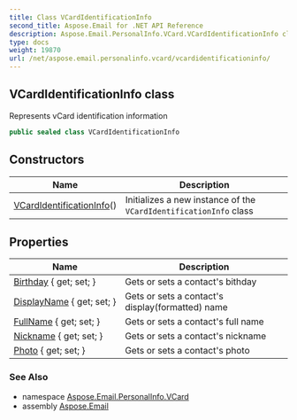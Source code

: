 ```yaml
---
title: Class VCardIdentificationInfo
second_title: Aspose.Email for .NET API Reference
description: Aspose.Email.PersonalInfo.VCard.VCardIdentificationInfo class. Represents vCard identification information
type: docs
weight: 19870
url: /net/aspose.email.personalinfo.vcard/vcardidentificationinfo/
---
```

## VCardIdentificationInfo class

Represents vCard identification information

```csharp
public sealed class VCardIdentificationInfo
```

## Constructors

| Name | Description |
| --- | --- |
| [VCardIdentificationInfo](vcardidentificationinfo/)() | Initializes a new instance of the `VCardIdentificationInfo` class |

## Properties

| Name | Description |
| --- | --- |
| [Birthday](../../aspose.email.personalinfo.vcard/vcardidentificationinfo/birthday/) { get; set; } | Gets or sets a contact's bithday |
| [DisplayName](../../aspose.email.personalinfo.vcard/vcardidentificationinfo/displayname/) { get; set; } | Gets or sets a contact's display(formatted) name |
| [FullName](../../aspose.email.personalinfo.vcard/vcardidentificationinfo/fullname/) { get; set; } | Gets or sets a contact's full name |
| [Nickname](../../aspose.email.personalinfo.vcard/vcardidentificationinfo/nickname/) { get; set; } | Gets or sets a contact's nickname |
| [Photo](../../aspose.email.personalinfo.vcard/vcardidentificationinfo/photo/) { get; set; } | Gets or sets a contact's photo |

### See Also

* namespace [Aspose.Email.PersonalInfo.VCard](../../aspose.email.personalinfo.vcard/)
* assembly [Aspose.Email](../../)


